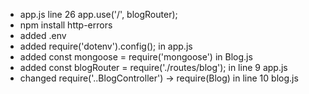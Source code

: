 - app.js line 26 app.use('/', blogRouter);
- npm install http-errors
- added .env
- added require('dotenv').config(); in app.js
- added const mongoose = require('mongoose') in Blog.js
- added const blogRouter = require('./routes/blog'); in line 9 app.js
- changed require('..BlogController') -> require(Blog) in line 10 blog.js
